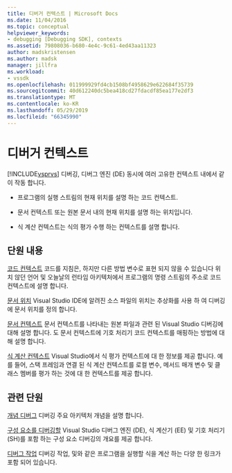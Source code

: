 ```yaml
---
title: 디버거 컨텍스트 | Microsoft Docs
ms.date: 11/04/2016
ms.topic: conceptual
helpviewer_keywords:
- debugging [Debugging SDK], contexts
ms.assetid: 79808036-b680-4e4c-9c61-4ed43aa11323
author: madskristensen
ms.author: madsk
manager: jillfra
ms.workload:
- vssdk
ms.openlocfilehash: 011999929fd4cb1508bf4958629e622684f35739
ms.sourcegitcommit: 40d612240dc5bea418cd27fdacdf85ea177e2df3
ms.translationtype: MT
ms.contentlocale: ko-KR
ms.lasthandoff: 05/29/2019
ms.locfileid: "66345990"
---
```

# <a name="debugger-contexts"></a>디버거 컨텍스트
[!INCLUDE[vsprvs](../../code-quality/includes/vsprvs_md.md)] 디버깅, 디버그 엔진 (DE) 동시에 여러 고유한 컨텍스트 내에서 같이 작동 합니다.

- 프로그램의 실행 스트림의 현재 위치를 설명 하는 코드 컨텍스트.

- 문서 컨텍스트 또는 원본 문서 내의 현재 위치를 설명 하는 위치입니다.

- 식 계산 컨텍스트는 식의 평가 수행 하는 컨텍스트를 설명 합니다.

## <a name="in-this-section"></a>단원 내용
 [코드 컨텍스트](../../extensibility/debugger/code-context.md) 코드를 지침은, 하지만 다른 방법 변수로 표현 되지 않을 수 있습니다 위치 않던 언어 및 오늘날의 런타임 아키텍처에서 프로그램의 명령 스트림의 주소로 코드 컨텍스트에 설명 합니다.

 [문서 위치](../../extensibility/debugger/document-position.md) Visual Studio IDE에 알려진 소스 파일의 위치는 추상화를 사용 하 여 디버깅에 문서 위치를 정의 합니다.

 [문서 컨텍스트](../../extensibility/debugger/document-context.md) 문서 컨텍스트를 나타내는 원본 파일과 관련 된 Visual Studio 디버깅에 대해 설명 합니다. 도 문서 컨텍스트에 기호 처리기 코드 컨텍스트를 매핑하는 방법에 대해 설명 합니다.

 [식 계산 컨텍스트](../../extensibility/debugger/expression-evaluation-context.md) Visual Studio에서 식 평가 컨텍스트에 대 한 정보를 제공 합니다. 예를 들어, 스택 프레임과 연결 된 식 계산 컨텍스트를 로컬 변수, 메서드 매개 변수 및 클래스 멤버를 평가 하는 것에 대 한 컨텍스트를 제공 합니다.

## <a name="related-sections"></a>관련 단원
 [개념 디버그](../../extensibility/debugger/debugger-concepts.md) 디버깅 주요 아키텍처 개념을 설명 합니다.

 [구성 요소를 디버깅할](../../extensibility/debugger/debugger-components.md) Visual Studio 디버그 엔진 (DE), 식 계산기 (EE) 및 기호 처리기 (SH)를 포함 하는 구성 요소 디버깅의 개요를 제공 합니다.

 [디버그 작업](../../extensibility/debugger/debugging-tasks.md) 디버깅 작업, 및와 같은 프로그램을 실행할 식을 계산 하는 다양 한 링크가 포함 되어 있습니다.